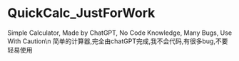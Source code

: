 # QuickCalc_JustForWork
Simple Calculator, Made by ChatGPT, No Code Knowledge, Many Bugs, Use With Caution\n
简单的计算器,完全由chatGPT完成,我不会代码,有很多bug,不要轻易使用
